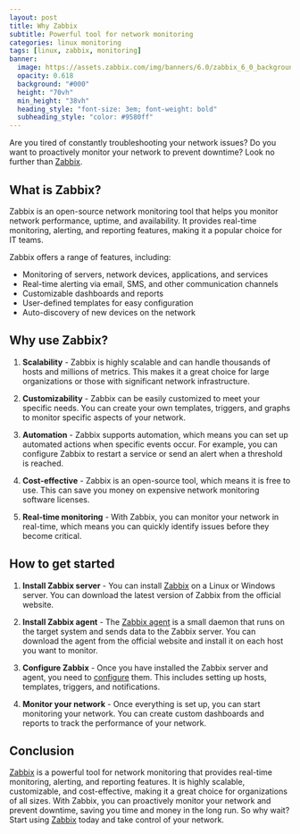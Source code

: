 ```yaml
---
layout: post
title: Why Zabbix
subtitle: Powerful tool for network monitoring
categories: linux monitoring
tags: [linux, zabbix, monitoring]
banner:
  image: https://assets.zabbix.com/img/banners/6.0/zabbix_6_0_background_5_1920x600.jpg
  opacity: 0.618
  background: "#000"
  height: "70vh"
  min_height: "38vh"
  heading_style: "font-size: 3em; font-weight: bold"
  subheading_style: "color: #9580ff"
---
```

Are you tired of constantly troubleshooting your network issues? Do you want to proactively monitor your network to prevent downtime? Look no further than [Zabbix](https://www.zabbix.com/).

## What is Zabbix?
Zabbix is an open-source network monitoring tool that helps you monitor network performance, uptime, and availability. It provides real-time monitoring, alerting, and reporting features, making it a popular choice for IT teams.

Zabbix offers a range of features, including:
* Monitoring of servers, network devices, applications, and services
* Real-time alerting via email, SMS, and other communication channels
* Customizable dashboards and reports
* User-defined templates for easy configuration
* Auto-discovery of new devices on the network


## Why use Zabbix?
1. **Scalability** - Zabbix is highly scalable and can handle thousands of hosts and millions of metrics. This makes it a great choice for large organizations or those with significant network infrastructure.

2. **Customizability** - Zabbix can be easily customized to meet your specific needs. You can create your own templates, triggers, and graphs to monitor specific aspects of your network.

3. **Automation** - Zabbix supports automation, which means you can set up automated actions when specific events occur. For example, you can configure Zabbix to restart a service or send an alert when a threshold is reached.

4. **Cost-effective** - Zabbix is an open-source tool, which means it is free to use. This can save you money on expensive network monitoring software licenses.

5. **Real-time monitoring** - With Zabbix, you can monitor your network in real-time, which means you can quickly identify issues before they become critical.


## How to get started
1. **Install Zabbix server** - You can install [Zabbix](https://www.zabbix.com/download) on a Linux or Windows server. You can download the latest version of Zabbix from the official website.

2. **Install Zabbix agent** - The [Zabbix agent](https://www.zabbix.com/download_agents) is a small daemon that runs on the target system and sends data to the Zabbix server. You can download the agent from the official website and install it on each host you want to monitor.

3. **Configure Zabbix** - Once you have installed the Zabbix server and agent, you need to [configure](https://www.zabbix.com/manuals) them. This includes setting up hosts, templates, triggers, and notifications.

4. **Monitor your network** - Once everything is set up, you can start monitoring your network. You can create custom dashboards and reports to track the performance of your network.


## Conclusion
[Zabbix](https://www.zabbix.com/) is a powerful tool for network monitoring that provides real-time monitoring, alerting, and reporting features. It is highly scalable, customizable, and cost-effective, making it a great choice for organizations of all sizes. With Zabbix, you can proactively monitor your network and prevent downtime, saving you time and money in the long run. So why wait? Start using [Zabbix](https://www.zabbix.com/) today and take control of your network.
